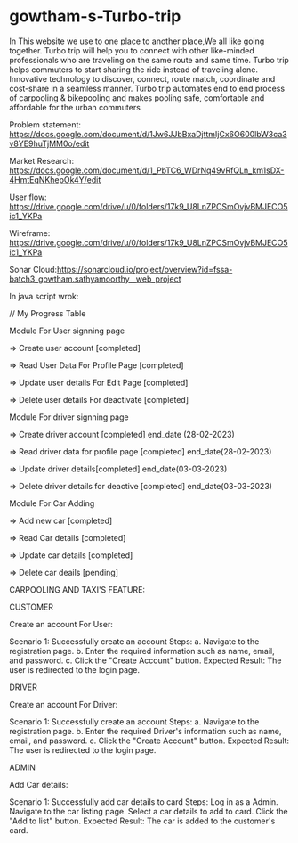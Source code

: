 # gowtham-s-Turbo-trip
In This website we use to one place to another place,We all like going together. Turbo trip will help you to connect with other like-minded professionals who are traveling on the same route and same time. Turbo trip helps commuters to start sharing the ride instead of traveling alone. Innovative technology to discover, connect, route match, coordinate and cost-share in a seamless manner. Turbo trip automates end to end process of carpooling & bikepooling and makes pooling safe, comfortable and affordable for the urban commuters

Problem statement: https://docs.google.com/document/d/1Jw6JJbBxaDjttmIjCx6O600lbW3ca3v8YE9huTjMM0o/edit

Market Research: https://docs.google.com/document/d/1_PbTC6_WDrNq49vRfQLn_km1sDX-4HmtEqNKhepOk4Y/edit

User flow: https://drive.google.com/drive/u/0/folders/17k9_U8LnZPCSmOvjvBMJECO5ic1_YKPa

Wireframe: https://drive.google.com/drive/u/0/folders/17k9_U8LnZPCSmOvjvBMJECO5ic1_YKPa

Sonar Cloud:https://sonarcloud.io/project/overview?id=fssa-batch3_gowtham.sathyamoorthy__web_project

In java script wrok:

// My Progress Table

Module For User signning page

=> Create user account [completed]

=> Read User Data For Profile Page [completed]

=> Update user details For Edit Page [completed]

=> Delete user details For deactivate [completed]

Module For driver signning page

=> Create driver account  [completed] end_date (28-02-2023)

=> Read driver data for profile page [completed] end_date(28-02-2023)

=> Update driver details[completed] end_date(03-03-2023)

=> Delete driver details for deactive [completed] end_date(03-03-2023)

Module For Car Adding

=> Add new car [completed]

=> Read Car details  [completed]

=> Update car details  [completed]

=> Delete car deails  [pending]

CARPOOLING AND TAXI'S FEATURE:

CUSTOMER

Create an account For User:

Scenario 1: Successfully create an account
Steps:
a. Navigate to the registration page.
b. Enter the required information such as name, email, and password.
c. Click the "Create Account" button.
   Expected Result:
The user is redirected to the login page.


DRIVER

Create an account For Driver:

Scenario 1: Successfully create an account
Steps:
a. Navigate to the registration page.
b. Enter the required Driver's information such as name, email, and password.
c. Click the "Create Account" button.
   Expected Result:
The user is redirected to the login page.

ADMIN

Add Car details:

Scenario 1: Successfully add car details to card
Steps:
Log in as a Admin.
Navigate to the car listing page.
Select a car details to add to card.
Click the "Add to list" button.
Expected Result:
The car is added to the customer's card.


